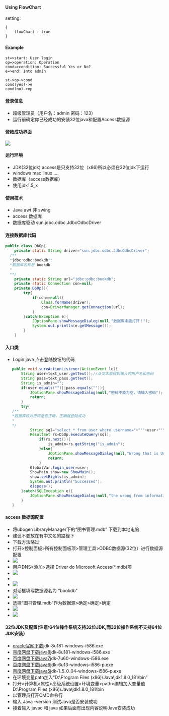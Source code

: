 #### Using FlowChart

setting:

    {
        flowChart : true
    }

#### Example

```flow
st=>start: User login
op=>operation: Operation
cond=>condition: Successful Yes or No?
e=>end: Into admin

st->op->cond
cond(yes)->e
cond(no)->op
```
#### 登录信息
- 超级管理员（用户名：admin 密码：123）
- 运行前确定你已经成功的安装32位java和配置Access数据源

#### 登陆成功界面
![](https://github.com/uboger/images/blob/master/image/loginin/lbm.gif)

#### 运行环境
- JDK(32位jdk) access是只支持32位（x86)所以必须在32位jdk下运行
- windows mac linux ....
- 数据库（access数据库）
- 使用jdk1.5_x


#### 使用技术
- Java awt 非 swing
- access 数据库
- 数据库驱动 sun.jdbc.odbc.JdbcOdbcDriver

#### 连接数据库代码
```java
public class DbOp{
	private static String driver="sun.jdbc.odbc.JdbcOdbcDriver";
  /**
  *jdbc:odbc:bookdb";
  *数据库名称是 bookdb
  *
  **/
	private static String url="jdbc:odbc:bookdb";
	private static Connection con=null;
	private DbOp(){
		try{
			if(con==null){
				Class.forName(driver);
				con=DriverManager.getConnection(url);
			}
		}catch(Exception e){
			JOptionPane.showMessageDialog(null,"数据库未能打开！");
			System.out.println(e.getMessage());
		}
	}
```
  
#### 入口类
 - Login.java 点击登陆按钮的代码
 ```java
 	public void sureActionListener(ActionEvent le){
		String user=text_user.getText();//从文本框得到输入的用户名和密码
		String pass=text_pass.getText();
		String is_admin="";
		if(user.equals("")||pass.equals("")){
			JOptionPane.showMessageDialog(null,"密码不能为空，请输入密码");
			return;
		}
		try{
    /**
    *数据库核对密码是否正确，正确就登陆成功
    *
    */
			String sql="select * from user where username="+"'"+user+"'"+"and password="+"'"+pass+"'";
			ResultSet rs=DbOp.executeQuery(sql);
				if(rs.next()){
					is_admin=rs.getString("is_admin");
				}else{
					JOptionPane.showMessageDialog(null,"Wrong that is UserNmae or Password ");
					return;
				}
			GlobalVar.login_user=user;				
			ShowMain show=new ShowMain();
			show.setRights(is_admin);
			System.out.println("Successed");
			dispose();
		}catch(SQLException e){
			JOptionPane.showMessageDialog(null,"the wrong from information");
		}
	}
 ```
  #### access 数据源配置
  - 将uboger/LibraryManager下的“图书管理.mdb” 下载到本地电脑
  - 建议不要放在有中文名的路径下
  - 下载方法略过
  - 打开>控制面板>所有控制面板项>管理工具>ODBC数据源(32位）进行数据源配置
  - ![](https://github.com/uboger/images/blob/master/image/access/00.png)
  - 用户DNS>添加>选择 Driver do Microsoft Access(*.mdb)项
  - ![](https://github.com/uboger/images/blob/master/image/access/1.png)
  - 
  - ![](https://github.com/uboger/images/blob/master/image/access/2.png)
  - 对话框填写数据源名为 “bookdb”
  - ![](https://github.com/uboger/images/blob/master/image/access/4.png)
  - 选择“图书管理.mdb”作为数据源>确定>确定>确定
  - ![](https://github.com/uboger/images/blob/master/image/access/5.png)
  - ![](https://github.com/uboger/images/blob/master/image/access/6.png)
  
 #### 32位JDK及配置(注意:64位操作系统支持32位JDK,而32位操作系统不支持64位JDK安装）
 - [oracle官网下载](http://www.oracle.com/technetwork/java/javase/downloads/jdk8-downloads-2133151.html"@oracle")jdk-8u181-windows-i586.exe
 - [百度网盘下载java8](https://pan.baidu.com/s/1qBPDtTaIY_IXTsWHck2ZIQ@猪侯美人戏)jdk-8u181-windows-i586.exe
 - [百度网盘下载java7](https://pan.baidu.com/s/1O0a35pjyUvM7ppgGkBl97w@猪侯美人戏)jdk-7u60-windows-i586.exe
 - [百度网盘下载java6](https://pan.baidu.com/s/1K4gaAjtwqZ22mguqfr97YQ@猪侯美人戏)jdk-6u13-windows-i586-p.exe
 - [百度网盘下载java5](https://pan.baidu.com/s/1mold9T3rzu9nQiLNGt8KbQ@猪侯美人戏)jdk-1_5_0_04-windows-i586-p.exe
 - 在环境变量path加入“D:\Program Files (x86)\Java\jdk1.8.0_181\bin”
 - 打开>计算机>属性>高级系统设置>环境变量>path>编辑加入变量值D:\Program Files (x86)\Java\jdk1.8.0_181\bin
 - 以管理员打开CMD命令行
 - 输入 Java -version 测试Java是否安装成功
 - 接着输入 javac 和 java 如果后面有出现内容说明Java安装成功
 
 

 
